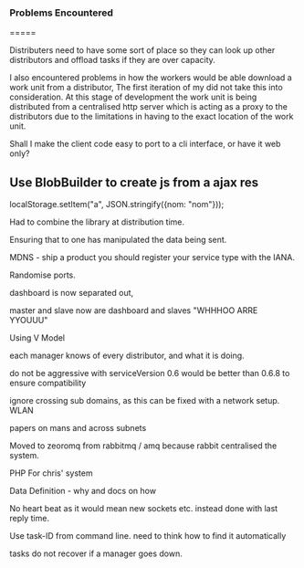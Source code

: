 ### Problems Encountered
=====

Distributers need to have some sort of place so they can look up other distributors and offload tasks if they are over capacity.

I also encountered problems in how the workers would be able download a work unit from a distributor, The first iteration of my did not take this into consideration. At this stage of development the work unit is being distributed from a centralised http server which is acting as a proxy to the distributors due to the limitations in having to the exact location of the work unit.

Shall I make the client code easy to port to a cli interface, or have it web only?

## Use BlobBuilder to create js from a ajax res

localStorage.setItem("a", JSON.stringify({nom: "nom"}));

Had to combine the library at distribution time.

Ensuring that to one has manipulated the data being sent.

MDNS - ship a product you should register your service type with the IANA.

Randomise ports.

dashboard is now separated out, 

master and slave now are dashboard and slaves "WHHHOO ARRE YYOUUU"

Using V Model

each manager knows of every distributor, and what it is doing.

do not be aggressive with serviceVersion 0.6 would be better than 0.6.8 to ensure compatibility

ignore crossing sub domains, as this can be fixed with a network setup. WLAN

papers on mans and across subnets

Moved to zeoromq from rabbitmq / amq because rabbit centralised the system.

PHP For chris' system

Data Definition - why and docs on how

No heart beat as it would mean new sockets etc. instead done with last reply time.

Use task-ID from command line. need to think how to find it automatically

tasks do not recover if a manager goes down.